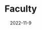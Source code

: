 ---
layout: faculty
title:  Faculty
date:   2022-11-9
featured_image: https://wordpress.techhigh.us/wp-content/uploads/2022/02/School-Photo-WorcesterTech-e1645201336828.jpg
---